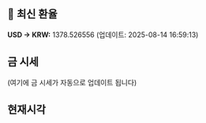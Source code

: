 
## 💱 최신 환율
<!-- EXCHANGE_RATE_START -->
**USD → KRW:** 1378.526556 (업데이트: 2025-08-14 16:59:13)
<!-- EXCHANGE_RATE_END -->

## 금 시세
<!-- GOLD_PRICE_START -->
(여기에 금 시세가 자동으로 업데이트 됩니다)
<!-- GOLD_PRICE_END -->

## 현재시각
